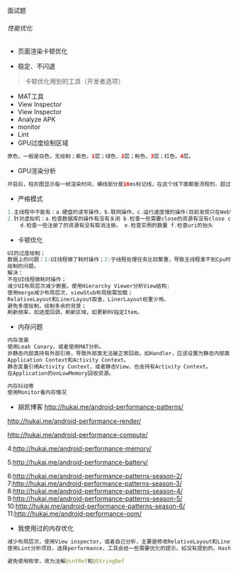 面试题

###### 性能优化

* 页面渲染卡顿优化

* 稳定、不闪退

> 卡顿优化用到的工具（开发者选项）

* MAT工具
* View Inspector
* View Inspector
* Analyze APK
* monitor 
* Lint
* GPU过度绘制区域
```java
原色，一般是白色，无绘制；紫色，1层；绿色，2层；粉色，3层；红色，4层。
```
* GPU渲染分析
```java
开启后，柱形图显示每一帧渲染时间，横线部分是16ms标记线，在这个线下面都是流程的，超过这个线过多代表绘制卡顿。

```
* 严格模式
```java
1.主线程中不能有：a.硬盘的读写操作，b.联网操作，c.运行速度慢的操作(目前发现只在WebView中有这个检查操作)。
2.针对虚拟机：a.检查数据库的操作有没有关闭 b.检查一些需要close的资源有没有close c.检查有没有Activity泄漏
    d.检查一些注册了的资源有没有取消注册。 e.检查实例的数量 f.检查uri的抬头
```
* 卡顿优化
```java
UI的过度绘制；
数据上的问题：1:UI线程做了耗时操作；2:子线程处理任务比较繁重，导致主线程拿不到Cpu时间片；3:GC频率增加，卡顿明显；
绘制的问题。
解决：
不在UI线程做耗时操作；
减少UI布局层次减少嵌套。使用Hierarchy Viewer分析View结构;
使用merge减少布局层次，viewStub布局按需加载；
RelativeLayout和LinerLayout取舍，LinerLayout权重少用。
避免多度绘制，绘制多余的背景；
刷新频率，如进度回调，刷新区域，如更新RV指定Item。
```

* 内存问题
```java
内存泄漏
使用Leak Canary，或者使用MAT分析。
非静态内部类持有外部引用，导致外部类无法被正常回收。如Handler，应该设置为静态内部类，或者在Activity销毁时移除消息。
Application Context和Activity Context。
静态变量引用Activity Context，或者静态View，也会持有Activity Context。
在Application的onLowMemory回收资源。

内存抖动等
使用Monitor看内存情况
```

* 胡凯博客
http://hukai.me/android-performance-patterns/

http://hukai.me/android-performance-render/

http://hukai.me/android-performance-compute/

4:http://hukai.me/android-performance-memory/

5:http://hukai.me/android-performance-battery/

6:http://hukai.me/android-performance-patterns-season-2/
7:http://hukai.me/android-performance-patterns-season-3/
8:http://hukai.me/android-performance-patterns-season-4/
9:http://hukai.me/android-performance-patterns-season-5/
10:http://hukai.me/android-performance-patterns-season-6/
11:http://hukai.me/android-performance-oom/

* 我使用过的内存优化
```java
减少布局层次，使用View inspector，或者自己分析，主要是修改RelativeLayout和LinerLayout、merge和ViewStub、去掉View不合理的背景，使用GPU过度绘制区域。
使用Lint分析项目，选择performance，工具会给一些需要优化的提示。如没有提到的，HashMap被替换成SparseMap、

避免使用枚举，改为注解@intRef和@StringDef 
```